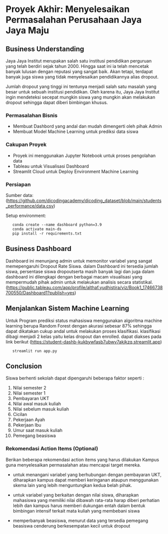 # Proyek Akhir: Menyelesaikan Permasalahan Perusahaan Jaya Jaya Maju

## Business Understanding

Jaya Jaya Institut merupakan salah satu institusi pendidikan perguruan yang telah berdiri sejak tahun 2000. Hingga saat ini ia telah mencetak banyak lulusan dengan reputasi yang sangat baik. Akan tetapi, terdapat banyak juga siswa yang tidak menyelesaikan pendidikannya alias dropout.

Jumlah dropout yang tinggi ini tentunya menjadi salah satu masalah yang besar untuk sebuah institusi pendidikan. Oleh karena itu, Jaya Jaya Institut ingin mendeteksi secepat mungkin siswa yang mungkin akan melakukan dropout sehingga dapat diberi bimbingan khusus.

### Permasalahan Bisnis

- Membuat Dashbord yang andal dan mudah dimengerti oleh pihak Admin 
- Membuat Model Machine Learning untuk prediksi data siswa

### Cakupan Proyek

- Proyek ini menggunakan Jupyter Notebook untuk proses pengolahan data 
- Tableau untuk Visualisasi Dashboard
- Streamlit Cloud untuk Deploy Environment Machine Learning

### Persiapan

Sumber data: (https://github.com/dicodingacademy/dicoding_dataset/blob/main/students_performance/data.csv)

Setup environment:

```
   conda create --name dashboard python=3.9
   conda activate main-ds
   pip install -r requirements.txt
```

## Business Dashboard

Dashboard ini menunjang admin untuk memonitor variabel yang sangat memepengaruhi Dropout Rate Siswa. dalam Dashboard ini tersedia jumlah siswa, persentase siswa dropoutserta masih banyak lagi dan juga dalam dashboard ini dilengkapi dengan berbagai macam visualisasi yang mempermudah pihak admin untuk melakukan analisis secara statistikal. (https://public.tableau.com/app/profile/althaf.yudhistira/viz/Book1_17466738700550/Dashboard1?publish=yes)
## Menjalankan Sistem Machine Learning
Untuk Program prediksi status mahasiswa menggunakan algoritma machine learning berupa Random Forest dengan akurasi sebesar 87% sehingga dapat dikatakan cukup andal untuk melakukan proses klasifikasi. klasifikasi dibagi menjadi 2 kelas yaitu kelas dropout dan enrolled. dapat diakses pada link berikut (https://student-dashb-kukbywfasb7ubwv7akjkzq.streamlit.app)
```
   streamlit run app.py
```

## Conclusion

Siswa berhenti sekolah dapat dipengaruhi beberapa faktor seperti : 
1. Nilai semester 2
2. Nilai semester 1
3. Pembayaran UKT
4. Nilai awal masuk kuliah
5. Nilai sebelum masuk kuliah         
6. Cicilan
7. Pekerjaan Ayah
8. Pekerjaan Ibu                   
9. Umur saat masuk kuliah
10. Pemegang beasiswa

### Rekomendasi Action Items (Optional)

Berikan beberapa rekomendasi action items yang harus dilakukan Kampus guna menyelesaikan permasalahan atau mencapai target mereka.

- untuk menangani variabel yang berhubungan dengan pembayaran UKT, diharapkan kampus dapat memberi keringanan ataupun menggunakan skema lain yang lebih menguntungkan kedua belah pihak.

- untuk variabel yang berkaitan dengan nilai siswa, diharapkan mahasiswa yang memiliki nilai dibawah rata-rata harap diberi perhatian lebih dan kampus harus memberi dukungan entah dalam bentuk bimbingan intensif terkait mata kuliah yang membebani siswa

- memperbanyak beasiswa, menurut data yang tersedia pemegang beasiswa cenderung berkesempatan kecil untuk dropout
